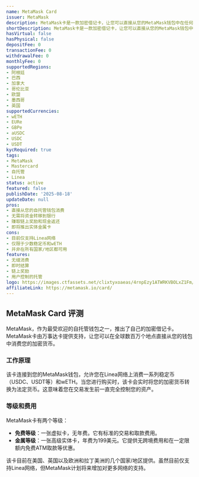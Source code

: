 ```yaml
---
name: MetaMask Card
issuer: MetaMask
description: MetaMask卡是一款加密借记卡，让您可以直接从您的MetaMask钱包中在任何接受万事达卡的地方消费您的加密货币。
shortDescription: MetaMask卡是一款加密借记卡，让您可以直接从您的MetaMask钱包中在任何接受万事达卡的地方消费您的加密货币。
hasVirtual: false
hasPhysical: false
depositFee: 0
transactionFee: 0
withdrawalFee: 0
monthlyFee: 0
supportedRegions:
- 阿根廷
- 巴西
- 加拿大
- 哥伦比亚
- 欧盟
- 墨西哥
- 英国
supportedCurrencies:
- wETH
- EURe
- GBPe
- aUSDC
- USDC
- USDT
kycRequired: true
tags:
- MetaMask
- Mastercard
- 自托管
- Linea
status: active
featured: false
publishDate: '2025-08-18'
updateDate: null
pros:
- 直接从您的自托管钱包消费
- 无需将资金转移到银行
- 赚取链上奖励和现金返还
- 即将推出实体金属卡
cons:
- 目前仅支持Linea网络
- 仅限于少数稳定币和wETH
- 并非在所有国家/地区都可用
features:
- 无缝消费
- 即时结算
- 链上奖励
- 用户控制的托管
logo: https://images.ctfassets.net/clixtyxoaeas/4rnpEzy1ATWRKVBOLxZ1Fm/a74dc1eed36d23d7ea6030383a4d5163/MetaMask-icon-fox.svg
affiliateLink: https://metamask.io/card/
---
```



## MetaMask Card 评测

MetaMask，作为最受欢迎的自托管钱包之一，推出了自己的加密借记卡。MetaMask卡由万事达卡提供支持，让您可以在全球数百万个地点直接从您的钱包中消费您的加密货币。

### 工作原理

该卡连接到您的MetaMask钱包，允许您在Linea网络上消费一系列稳定币（USDC、USDT等）和wETH。当您进行购买时，该卡会实时将您的加密货币转换为法定货币。这意味着您在交易发生前一直完全控制您的资产。

### 等级和费用

MetaMask卡有两个等级：

*   **免费等级**：一张虚拟卡，无年费。它有标准的交易和取款费用。
*   **金属等级**：一张高级实体卡，年费为199美元。它提供无跨境费用和在一定限额内免费ATM取款等优惠。

该卡目前在美国、英国以及欧洲和拉丁美洲的几个国家/地区提供。虽然目前仅支持Linea网络，但MetaMask计划将来增加对更多网络的支持。
